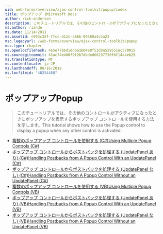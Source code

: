```yaml
---
uid: web-forms/overview/ajax-control-toolkit/popup/index
title: ポップアップ |Microsoft Docs
author: rick-anderson
description: このチュートリアルでは、その他のコントロールがアクティブになったときにポップアップを表示するポップアップ コントロールを使用する方法を示します。
ms.author: riande
ms.date: 11/14/2011
ms.assetid: c993c38f-ffcc-412c-a8bb-09569a4cba23
msc.legacyurl: /web-forms/overview/ajax-control-toolkit/popup
msc.type: chapter
ms.openlocfilehash: 4e5e77b6d1ddba1b04e8f53d9a529551ec370015
ms.sourcegitcommit: 45ac74e400f9f2b7dbded66297730f6f14a4eb25
ms.translationtype: MT
ms.contentlocale: ja-JP
ms.lasthandoff: 08/16/2018
ms.locfileid: "48254488"
---
```

<a name="popup"></a><span data-ttu-id="13d68-103">ポップアップ</span><span class="sxs-lookup"><span data-stu-id="13d68-103">Popup</span></span>
====================
> <span data-ttu-id="13d68-104">このチュートリアルでは、その他のコントロールがアクティブになったときにポップアップを表示するポップアップ コントロールを使用する方法を示します。</span><span class="sxs-lookup"><span data-stu-id="13d68-104">This tutorial shows how to use the Popup control to display a popup when any other control is activated.</span></span>


- [<span data-ttu-id="13d68-105">複数のポップアップ コントロールを使用する (C#)</span><span class="sxs-lookup"><span data-stu-id="13d68-105">Using Multiple Popup Controls (C#)</span></span>](using-multiple-popup-controls-cs.md)
- [<span data-ttu-id="13d68-106">ポップアップ コントロールからポストバックを処理する (UpdatePanel あり) (C#)</span><span class="sxs-lookup"><span data-stu-id="13d68-106">Handling Postbacks from A Popup Control With an UpdatePanel (C#)</span></span>](handling-postbacks-from-a-popup-control-with-an-updatepanel-cs.md)
- [<span data-ttu-id="13d68-107">ポップアップ コントロールからポストバックを処理する (UpdatePanel なし) (C#)</span><span class="sxs-lookup"><span data-stu-id="13d68-107">Handling Postbacks from A Popup Control Without an UpdatePanel (C#)</span></span>](handling-postbacks-from-a-popup-control-without-an-updatepanel-cs.md)
- [<span data-ttu-id="13d68-108">複数のポップアップ コントロールを使用する (VB)</span><span class="sxs-lookup"><span data-stu-id="13d68-108">Using Multiple Popup Controls (VB)</span></span>](using-multiple-popup-controls-vb.md)
- [<span data-ttu-id="13d68-109">ポップアップ コントロールからポストバックを処理する (UpdatePanel あり) (VB)</span><span class="sxs-lookup"><span data-stu-id="13d68-109">Handling Postbacks from A Popup Control With an UpdatePanel (VB)</span></span>](handling-postbacks-from-a-popup-control-with-an-updatepanel-vb.md)
- [<span data-ttu-id="13d68-110">ポップアップ コントロールからポストバックを処理する (UpdatePanel なし) (VB)</span><span class="sxs-lookup"><span data-stu-id="13d68-110">Handling Postbacks from A Popup Control Without an UpdatePanel (VB)</span></span>](handling-postbacks-from-a-popup-control-without-an-updatepanel-vb.md)
